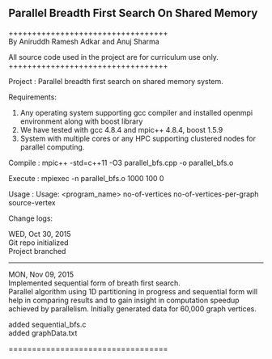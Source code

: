 ## Parallel Breadth First Search On Shared Memory                                                                   
++++++++++++++++++++++++++++++++++                                                           
By Aniruddh Ramesh Adkar and Anuj Sharma

All source code used in the project are for curriculum use only.                              
++++++++++++++++++++++++++++++++++

Project : Parallel breadth first search on shared memory system.                                

Requirements:                                                                                  

1) Any operating system supporting gcc compiler and installed openmpi environment along with boost library
2) We have tested with gcc 4.8.4 and mpic++ 4.8.4, boost 1.5.9
3) System with multiple cores or any HPC supporting clustered nodes for parallel computing.     


Compile : 
mpic++ -std=c++11 -O3 parallel_bfs.cpp -o parallel_bfs.o

Execute :
mpiexec -n <no-of-processors> parallel_bfs.o  1000 100 0 

Usage : 
Usage: <program_name> no-of-vertices no-of-vertices-per-graph source-vertex 

Change logs:                                                                                     

WED, Oct 30, 2015                                                                              
Git repo initialized                                                                           
Project branched                                                                                  

*****************

MON, Nov 09, 2015                                                                               
Implemented sequential form of breath first search.                                            
Parallel algorithm using 1D partitioning in progress and sequential form will help in comparing results and to gain insight in computation speedup achieved by parallelism. Initially generated data for 60,000 graph vertices.       

added sequential_bfs.c                                                                         
added graphData.txt                                                                           

==================================                                                                 
